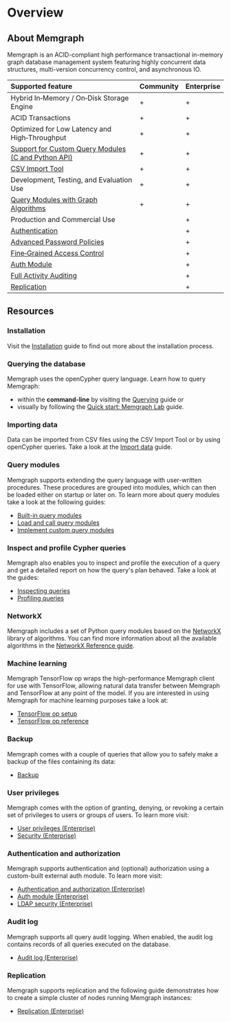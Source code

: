 # Overview

## About Memgraph

Memgraph is an ACID-compliant high performance transactional in-memory graph database management system featuring highly concurrent data structures, multi-version concurrency control, and asynchronous IO.

| Supported feature | Community | Enterprise |
| :--- | :--- | :--- |
| Hybrid In‑Memory / On‑Disk Storage Engine | + | + |
| ACID Transactions | + | + |
| Optimized for Low Latency and High‑Throughput | + | + |
| [Support for Custom Query Modules \(C and Python API\)](overview.md#query-modules) | + | + |
| [CSV Import Tool](overview.md#importing-data) | + | + |
| Development, Testing, and Evaluation Use | + | + |
| [Query Modules with Graph Algorithms](overview.md#query-modules) | + | + |
| Production and Commercial Use |  | + |
| [Authentication](overview.md#authentication-and-authorization) |  | + |
| [Advanced Password Policies](overview.md#user-privileges) |  | + |
| [Fine‑Grained Access Control](overview.md#user-privileges) |  | + |
| [Auth Module](overview.md#authentication-and-authorization) |  | + |
| [Full Activity Auditing](overview.md#audit-log) |  | + |
| [Replication](overview.md#replication) |  | + |

## Resources

### Installation

Visit the [Installation](getting-started/installation/) guide to find out more about the installation process.

### Querying the database

Memgraph uses the openCypher query language. Learn how to query Memgraph:

* within the **command-line** by visiting the [Querying](getting-started/querying/) guide or
* visually by following the [Quick start: Memgraph Lab](../memgraph-lab/quick-start.md) guide.

### Importing data

Data can be imported from CSV files using the CSV Import Tool or by using openCypher queries. Take a look at the [Import data](database-functionalities/import-data.md) guide.

### Query modules

Memgraph supports extending the query language with user-written procedures. These procedures are grouped into modules, which can then be loaded either on startup or later on. To learn more about query modules take a look at the following guides:

* [Built-in query modules](database-functionalities/query-modules/built-in-query-modules.md)
* [Load and call query modules](database-functionalities/query-modules/load-call-query-modules.md)
* [Implement custom query modules](database-functionalities/query-modules/implement-query-modules.md)

### Inspect and profile Cypher queries

Memgraph also enables you to inspect and profile the execution of a query and get a detailed report on how the query's plan behaved. Take a look at the guides:

* [Inspecting queries](database-functionalities/inspecting-queries.md)
* [Profiling queries](database-functionalities/profiling-queries.md)

### NetworkX

Memgraph includes a set of Python query modules based on the [NetworkX](https://networkx.github.io/) library of algorithms. You can find more information about all the available algorithms in the [NetworkX Reference guide](reference-guide/networkx/).

### Machine learning

Memgraph TensorFlow op wraps the high-performance Memgraph client for use with TensorFlow, allowing natural data transfer between Memgraph and TensorFlow at any point of the model. If you are interested in using Memgraph for machine learning purposes take a look at:

* [TensorFlow op setup](database-functionalities/tensorflow-setup.md) 
* [TensorFlow op reference](reference-guide/tensorflow.md)

### Backup

Memgraph comes with a couple of queries that allow you to safely make a backup of the files containing its data:

* [Backup](reference-guide/backup.md)

### User privileges

Memgraph comes with the option of granting, denying, or revoking a certain set of privileges to users or groups of users. To learn more visit:

* [User privileges \(Enterprise\)](database-functionalities/manage-user-privileges.md)
* [Security \(Enterprise\)](reference-guide/security.md)

### Authentication and authorization

Memgraph supports authentication and \(optional\) authorization using a custom-built external auth module. To learn more visit:

* [Authentication and authorization \(Enterprise\)](database-functionalities/manage-users-using-ldap.md)
* [Auth module \(Enterprise\)](reference-guide/auth-module.md)
* [LDAP security \(Enterprise\)](reference-guide/ldap-security.md)

### Audit log

Memgraph supports all query audit logging. When enabled, the audit log contains records of all queries executed on the database.

* [Audit log \(Enterprise\)](reference-guide/audit-log.md)

### Replication

Memgraph supports replication and the following guide demonstrates how to create a simple cluster of nodes running Memgraph instances:

* [Replication \(Enterprise\)](database-functionalities/replication.md)

